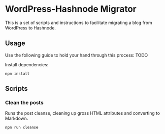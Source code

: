 # WordPress-Hashnode Migrator

This is a set of scripts and instructions to facilitate migrating a blog from WordPress to Hashnode.

## Usage

Use the following guide to hold your hand through this process: TODO

Install dependencies:

```
npm install
```

## Scripts

### Clean the posts

Runs the post cleanse, cleaning up gross HTML attributes and converting to Markdown.

```
npm run cleanse
```
